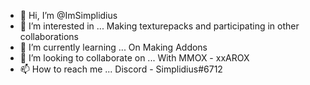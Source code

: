 - 👋 Hi, I’m @ImSimplidius
- 👀 I’m interested in ... Making texturepacks and participating in other collaborations
- 🌱 I’m currently learning ... On Making Addons
- 💞️ I’m looking to collaborate on ... With MMOX - xxAROX
- 📫 How to reach me ... Discord - Simplidius#6712 

<!---
ImSimplidius/ImSimplidius is a ✨ special ✨ repository because its `README.md` (this file) appears on your GitHub profile.
You can click the Preview link to take a look at your changes.
--->
